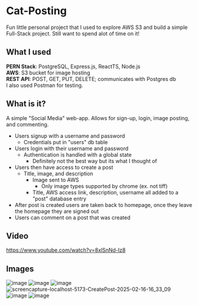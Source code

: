 # Cat-Posting

Fun little personal project that I used to explore AWS S3 and build a simple Full-Stack project. Still want to spend alot of time on it!

## What I used

**PERN Stack**: PostgreSQL, Express.js, ReactTS, Node.js\
**AWS**: S3 bucket for image hosting\
**REST API**: POST, GET, PUT, DELETE; communicates with Postgres db\
I also used Postman for testing.


## What is it?

A simple "Social Media" web-app. Allows for sign-up, login, image posting, and commenting. 

 - Users signup with a username and password
 	- Credentials put in "users" db table  
 - Users login with their username and password
	 - Authentication is handled with a global state
		 - Definitely not the best way but its what I thought of 
- Users then have access to create a post
	- Title, image, and description
		- Image sent to AWS
			- Only image types supported by chrome (ex. not tiff)
		- Title, AWS access link, description, username all added to a "post" database entry
- After post is created users are taken back to homepage, once they leave the homepage they are signed out
- Users can comment on a post that was created

## Video
https://www.youtube.com/watch?v=8xlSnNd-Iz8

## Images
![image](https://github.com/user-attachments/assets/6fc55308-dab4-4a5e-9dcf-c301be0fa05b)
![image](https://github.com/user-attachments/assets/f48e3ed4-2099-47d3-b604-c35ace67d3e4)
![image](https://github.com/user-attachments/assets/d2f62ed6-06c7-4366-a571-7e31a005ab95)
![screencapture-localhost-5173-CreatePost-2025-02-16-16_33_09](https://github.com/user-attachments/assets/e2ceecae-9bb6-469a-93e1-9c918cb270be)
![image](https://github.com/user-attachments/assets/ad5ce299-9ebe-4cf8-836a-2c9b7f86f5fc)
![image](https://github.com/user-attachments/assets/c751a500-4894-487e-9ceb-a33c25f88537)
